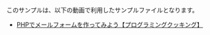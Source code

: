 このサンプルは、以下の動画で利用したサンプルファイルとなります。

- [PHPでメールフォームを作ってみよう【プログラミングクッキング】](https://youtu.be/tHLnMiRXzNw)
